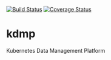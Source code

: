 [![Build Status](https://travis-ci.com/portworx/kdmp.svg?token=tWefhH8sdJxyUN4gFPfF&branch=master)](https://travis-ci.com/portworx/kdmp)
[![Coverage Status](https://coveralls.io/repos/github/portworx/kdmp/badge.svg?branch=master&t=WDMEis)](https://coveralls.io/github/portworx/kdmp?branch=master)

# kdmp
Kubernetes Data Management Platform
  
